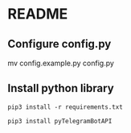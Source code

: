 # README

## Configure config.py

mv config.example.py config.py

## Install python library

```pip3 install -r requirements.txt```

```pip3 install pyTelegramBotAPI```